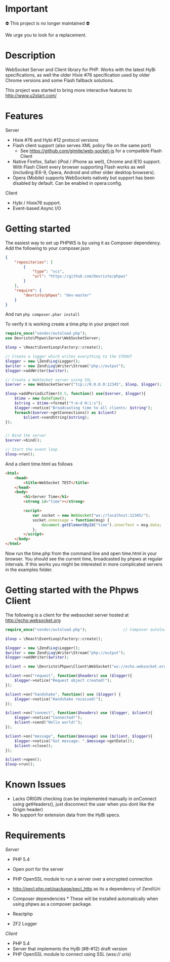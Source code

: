 Important
===========

⛔️ This project is no longer maintained ⛔️ 

We urge you to look for a replacement.


Description
============

WebSocket Server and Client library for PHP. Works with the latest HyBi specifications, as well the older Hixie #76 specification used by older Chrome versions and some Flash fallback solutions.

This project was started to bring more interactive features to http://www.u2start.com/

Features
============
Server
  * Hixie #76 and Hybi #12 protocol versions
  * Flash client support (also serves XML policy file on the same port)
     * See https://github.com/gimite/web-socket-js for a compatible Flash Client
  * Native Firefox, Safari (iPod / iPhone as well), Chrome and IE10 support. With Flash Client every browser supporting Flash works as well (including IE6-9, Opera, Android and other older desktop browsers).
  * Opera (Mobile) supports WebSockets natively but support has been disabled by default. Can be enabled in opera:config.

Client
  * Hybi / Hixie76 support.
  * Event-based Async I/O


Getting started
=================
The easiest way to set up PHPWS is by using it as Composer dependency. Add the following to your composer.json

```json
{
    "repositories": [
        {
            "type": "vcs",
            "url": "https://github.com/Devristo/phpws"
        }
    ],
    "require": {
        "devristo/phpws": "dev-master"
    }
}
```

And run ```php composer.phar install```

To verify it is working create a time.php in your project root
```php
require_once("vendor/autoload.php");
use Devristo\Phpws\Server\WebSocketServer;

$loop = \React\EventLoop\Factory::create();

// Create a logger which writes everything to the STDOUT
$logger = new \Zend\Log\Logger();
$writer = new Zend\Log\Writer\Stream("php://output");
$logger->addWriter($writer);

// Create a WebSocket server using SSL
$server = new WebSocketServer("tcp://0.0.0.0:12345", $loop, $logger);

$loop->addPeriodicTimer(0.5, function() use($server, $logger){
    $time = new DateTime();
    $string = $time->format("Y-m-d H:i:s");
    $logger->notice("Broadcasting time to all clients: $string");
    foreach($server->getConnections() as $client)
        $client->sendString($string);
});


// Bind the server
$server->bind();

// Start the event loop
$loop->run();
```

And a client time.html as follows
```html
<html>
    <head>
        <title>WebSocket TEST</title>
    </head>
    <body>
        <h1>Server Time</h1>
        <strong id="time"></strong>

        <script>
            var socket = new WebSocket("ws://localhost:12345/");
            socket.onmessage = function(msg) {
                document.getElementById("time").innerText = msg.data;
            };
        </script>
    </body>
</html>
```
Now run the time.php from the command line and open time.html in your browser. You should see the current time, broadcasted
by phpws at regular intervals. If this works you might be interested in more complicated servers in the examples folder.

Getting started with the Phpws Client
=======================================
The following is a client for the websocket server hosted at http://echo.websocket.org

```php
require_once("vendor/autoload.php");                // Composer autoloader

$loop = \React\EventLoop\Factory::create();

$logger = new \Zend\Log\Logger();
$writer = new Zend\Log\Writer\Stream("php://output");
$logger->addWriter($writer);

$client = new \Devristo\Phpws\Client\WebSocket("ws://echo.websocket.org/?encoding=text", $loop, $logger);

$client->on("request", function($headers) use ($logger){
    $logger->notice("Request object created!");
});

$client->on("handshake", function() use ($logger) {
    $logger->notice("Handshake received!");
});

$client->on("connect", function($headers) use ($logger, $client){
    $logger->notice("Connected!");
    $client->send("Hello world!");
});

$client->on("message", function($message) use ($client, $logger){
    $logger->notice("Got message: ".$message->getData());
    $client->close();
});

$client->open();
$loop->run();
```


Known Issues
==================
  * Lacks ORIGIN checking (can be implemented manually in onConnect using getHeaders(), just disconnect the user when you dont like the Origin header)
  * No support for extension data from the HyBi specs.

Requirements
=================
*Server*
 * PHP 5.4
 * Open port for the server
 * PHP OpenSSL module to run a server over a encrypted connection
 * http://pecl.php.net/package/pecl_http as its a dependency of Zend\Uri

* Composer dependencies *
These will be installed automatically when using phpws as a composer package.

 * Reactphp
 * ZF2 Logger

*Client*
 * PHP 5.4
 * Server that implements the HyBi (#8-#12) draft version
 * PHP OpenSSL module to connect using SSL (wss:// uris)

